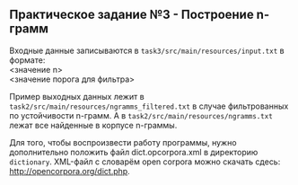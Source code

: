 ## Практическое задание №3 - Построение n-грамм

Входные данные записываются в `task3/src/main/resources/input.txt` в формате:<br>
<значение n><br>
<значение порога для фильтра>

Пример выходных данных лежит в `task2/src/main/resources/ngramms_filtered.txt` в случае фильтрованных по устойчивости n-грамм. А в `task2/src/main/resources/ngramms.txt` лежат все найденные в корпусе n-граммы.

Для того, чтобы воспроизвести работу программы, нужно дополнительно положить файл dict.opcorpora.xml в директорию `dictionary`. XML-файл с словарём open corpora можно скачать сдесь: http://opencorpora.org/dict.php.